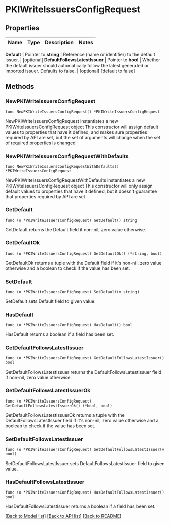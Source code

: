 # PKIWriteIssuersConfigRequest


## Properties

Name | Type | Description | Notes
------------ | ------------- | ------------- | -------------


**Default** | Pointer to **string** | Reference (name or identifier) to the default issuer. | [optional] 
**DefaultFollowsLatestIssuer** | Pointer to **bool** | Whether the default issuer should automatically follow the latest generated or imported issuer. Defaults to false. | [optional] [default to false]



## Methods


### NewPKIWriteIssuersConfigRequest

`func NewPKIWriteIssuersConfigRequest() *PKIWriteIssuersConfigRequest`

NewPKIWriteIssuersConfigRequest instantiates a new PKIWriteIssuersConfigRequest object
This constructor will assign default values to properties that have it defined,
and makes sure properties required by API are set, but the set of arguments
will change when the set of required properties is changed

### NewPKIWriteIssuersConfigRequestWithDefaults

`func NewPKIWriteIssuersConfigRequestWithDefaults() *PKIWriteIssuersConfigRequest`

NewPKIWriteIssuersConfigRequestWithDefaults instantiates a new PKIWriteIssuersConfigRequest object
This constructor will only assign default values to properties that have it defined,
but it doesn't guarantee that properties required by API are set


### GetDefault

`func (o *PKIWriteIssuersConfigRequest) GetDefault() string`

GetDefault returns the Default field if non-nil, zero value otherwise.

### GetDefaultOk

`func (o *PKIWriteIssuersConfigRequest) GetDefaultOk() (*string, bool)`

GetDefaultOk returns a tuple with the Default field if it's non-nil, zero value otherwise
and a boolean to check if the value has been set.

### SetDefault

`func (o *PKIWriteIssuersConfigRequest) SetDefault(v string)`

SetDefault sets Default field to given value.


### HasDefault

`func (o *PKIWriteIssuersConfigRequest) HasDefault() bool`

HasDefault returns a boolean if a field has been set.




### GetDefaultFollowsLatestIssuer

`func (o *PKIWriteIssuersConfigRequest) GetDefaultFollowsLatestIssuer() bool`

GetDefaultFollowsLatestIssuer returns the DefaultFollowsLatestIssuer field if non-nil, zero value otherwise.

### GetDefaultFollowsLatestIssuerOk

`func (o *PKIWriteIssuersConfigRequest) GetDefaultFollowsLatestIssuerOk() (*bool, bool)`

GetDefaultFollowsLatestIssuerOk returns a tuple with the DefaultFollowsLatestIssuer field if it's non-nil, zero value otherwise
and a boolean to check if the value has been set.

### SetDefaultFollowsLatestIssuer

`func (o *PKIWriteIssuersConfigRequest) SetDefaultFollowsLatestIssuer(v bool)`

SetDefaultFollowsLatestIssuer sets DefaultFollowsLatestIssuer field to given value.


### HasDefaultFollowsLatestIssuer

`func (o *PKIWriteIssuersConfigRequest) HasDefaultFollowsLatestIssuer() bool`

HasDefaultFollowsLatestIssuer returns a boolean if a field has been set.









[[Back to Model list]](../README.md#documentation-for-models) [[Back to API list]](../README.md#documentation-for-api-endpoints) [[Back to README]](../README.md)


